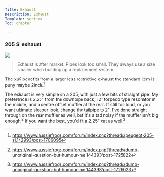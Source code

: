 ```yaml
---
Title: Exhaust
Description: Exhaust
Template: section
Toc: chapter

---
```


### 205 Si exhaust
![](https://drive.google.com/uc?export=view&id=1lyPqeGymdyFFJc-YlyrdkkE6pTb38Co_)
>Exhaust is after market. Pipes look too small. They always use a size smaller when building up a replacement system.   

The xu5 benefits from a larger less restrictive exhaust the standard item is puny maybe 2inch.[^3]

The exhaust is very simple on a 205, with just a few bits of straight pipe. My preference is 2.25" from the downpipe back, 12" torpedo type resonator in the middle, and a centre offset muffler at the rear. If still too loud, or you want ultimate sleeper look, change the tailpipe to 2". I've done straight through on the rear muffler as well, but it's a tad noisy if the muffler isn't big enough.[^1] If you want the best, you'd fit a 2.25" cat as well.[^2] 

[^1]: https://www.aussiefrogs.com/forum/index.php?threads/dumb-unoriginal-question-but-humour-me.144393/post-1725822
[^2]: https://www.aussiefrogs.com/forum/index.php?threads/dumb-unoriginal-question-but-humour-me.144393/post-1726023
[^3]: https://www.aussiefrogs.com/forum/index.php?threads/peugeot-205-si.142993/post-1706095
